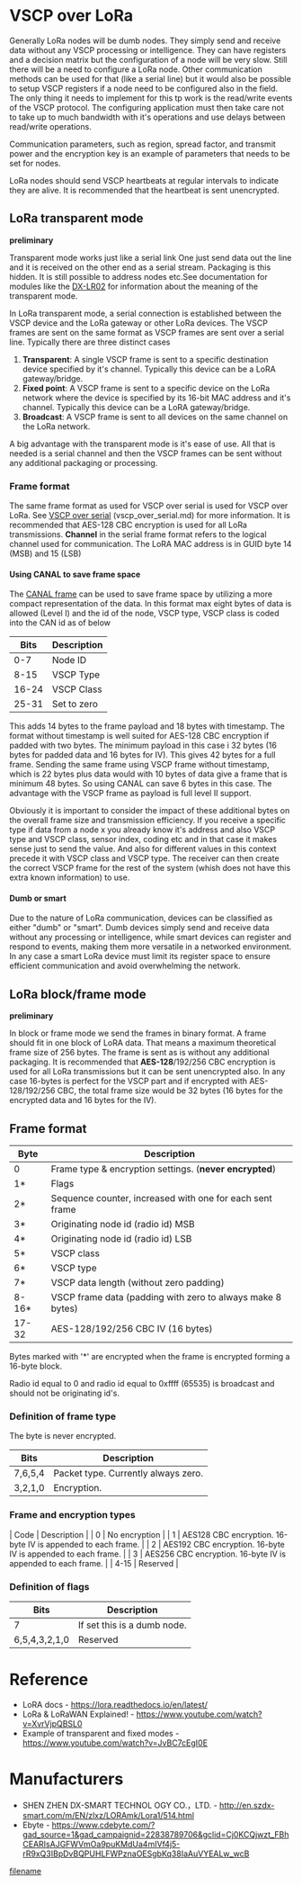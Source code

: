 # VSCP over LoRa

Generally LoRa nodes will be dumb nodes. They simply send and receive data without any VSCP processing or intelligence. They can have registers and a decision matrix but the configuration of a node will be very slow. Still there will be a need to configure a LoRa node. Other communication methods can be used for that (like a serial line) but it would also be possible to setup VSCP registers if a node need to be configured also in the field. The only thing it needs to implement for this tp work is the read/write events of the VSCP protocol. The configuring application must then take care not to take up to much bandwidth with it's operations and use delays between read/write operations.

Communication parameters, such as region, spread factor, and transmit power and the encryption key is an example of parameters that needs to be set for nodes.

LoRa nodes should send VSCP heartbeats at regular intervals to indicate they are alive. It is recommended that the heartbeat is sent unencrypted.

## LoRa transparent mode

**preliminary**

Transparent mode works just like a serial link One just send data out the line and it is received on the other end as a serial stream. Packaging is this hidden. It is still possible to address nodes etc.See documentation for modules like the [DX-LR02](http://en.szdx-smart.com/m/EN/zlxz/LORAmk/Lora1/514.html) for information about the meaning of the transparent mode.

In LoRa transparent mode, a serial connection is established between the VSCP device and the LoRa gateway or other LoRa devices. The VSCP frames are sent on the same format as VSCP frames are sent over a serial line. Typically there are three distinct cases 

1. **Transparent**: A single VSCP frame is sent to a specific destination device specified by it's  channel. Typically this device can be a LoRA gateway/bridge.
2. **Fixed point**: A VSCP frame is sent to a specific device on the LoRa network where the device is specified by its 16-bit MAC address and it's channel. Typically this device can be a LoRA gateway/bridge.
3. **Broadcast**: A VSCP frame is sent to all devices on the same channel on the LoRa network.

A big advantage with the transparent mode is it's ease of use. All that is needed is a serial channel and then the VSCP frames can be sent without any additional packaging or processing.

### Frame format
The same frame format as used for VSCP over serial is used for VSCP over LoRa. See [VSCP over serial]() (vscp_over_serial.md) for more information. It is recommended that AES-128 CBC encryption is used for all LoRa transmissions. **Channel** in the serial frame format refers to the logical channel used for communication. The LoRA MAC address is in GUID byte 14 (MSB) and 15 (LSB)

#### Using CANAL to save frame space

The [CANAL frame](https://grodansparadis.github.io/vscp-doc-spec/#/./vscp_over_a_serial_channel_rs-232?id=frame-type2-canal-message) can be used to save frame space by utilizing a more compact representation of the data. In this format max eight bytes of data is allowed (Level I) and the id of the node, VSCP type, VSCP class is coded into the CAN id as of below

 | Bits | Description                |
 | --------- | -----------                |
 | 0-7       | Node ID                    |
 | 8-15      | VSCP Type                  |
 | 16-24     | VSCP Class                 |
 | 25-31     | Set to zero                |

This adds 14 bytes to the frame payload and 18 bytes with timestamp. The format without timestamp is well suited for AES-128 CBC encryption if padded with two bytes. The minimum payload in this case i 32 bytes (16 bytes for padded data and 16 bytes for IV). This gives 42 bytes for a full frame. Sending the same frame using VSCP frame without timestamp, which is 22 bytes plus data would with 10 bytes of data give a frame that is minimum 48 bytes. So using CANAL can save 6 bytes in this case. The advantage with the VSCP frame as payload is full level II support.

Obviously it is important to consider the impact of these additional bytes on the overall frame size and transmission efficiency. If you receive a specific type if data from a node x you already know it's address and also VSCP type and VSCP class, sensor index, coding etc and in that case it makes sense just to send the value. And also for different values in this context precede it with VSCP class and VSCP type. The receiver can then create the correct VSCP frame for the rest of the system (whish does not have this extra known information) to use.

#### Dumb or smart
Due to the nature of LoRa communication, devices can be classified as either "dumb" or "smart". Dumb devices simply send and receive data without any processing or intelligence, while smart devices can register and respond to events, making them more versatile in a networked environment. In any case a smart LoRa device must limit its register space to ensure efficient communication and avoid overwhelming the network. 

## LoRa block/frame mode

**preliminary**

In block or frame mode we send the frames in binary format. A frame should fit in one block of LoRA data. That means a maximum theoretical frame size of 256 bytes. The frame is sent as is without any additional packaging.  It is recommended that **AES-128**/192/256 CBC encryption is used for all LoRa transmissions but it can be sent unencrypted also. In any case 16-bytes is perfect for the VSCP part and if encrypted with AES-128/192/256 CBC, the total frame size would be 32 bytes (16 bytes for the encrypted data and 16 bytes for the IV).

## Frame format 

| Byte | Description |
| ---- | ----------- |
| 0 | Frame type & encryption settings. (**never encrypted**)|
| 1* | Flags |
| 2* | Sequence counter, increased with one for each sent frame |
| 3* | Originating node id (radio id) MSB |
| 4* | Originating node id (radio id)  LSB |
| 5* | VSCP class |
| 6* | VSCP type |
| 7* | VSCP data length (without zero padding) |
| 8-16* | VSCP frame data (padding with zero to always make 8 bytes) |
| 17-32| AES-128/192/256 CBC IV (16 bytes) |

Bytes marked with '*' are encrypted when the frame is encrypted forming a 16-byte block.

Radio id equal to 0 and radio id equal to 0xffff (65535) is broadcast and should not be originating id's.

### Definition of frame type

The byte is never encrypted.

| Bits | Description |
| ---- | ----------- |
| 7,6,5,4 | Packet type. Currently always zero. |
| 3,2,1,0 | Encryption. |

### Frame and encryption types
| Code | Description |
| 0 | No encryption |
| 1 | AES128 CBC encryption. 16-byte IV is appended to each frame. |
| 2 | AES192 CBC encryption. 16-byte IV is appended to each frame. |
| 3 | AES256 CBC encryption. 16-byte IV is appended to each frame. |
| 4-15 | Reserved |

### Definition of flags

| Bits | Description |
| ---- | ----------- |
| 7 | If set this is a dumb node.  |
| 6,5,4,3,2,1,0 | Reserved |

# Reference
  * LoRA docs - https://lora.readthedocs.io/en/latest/
  * LoRa & LoRaWAN Explained! - https://www.youtube.com/watch?v=XvrVjpQBSL0
  * Example of transparent and fixed modes - https://www.youtube.com/watch?v=JvBC7cEgI0E

# Manufacturers
  * SHEN ZHEN DX-SMART TECHNOL OGY CO.，LTD. - http://en.szdx-smart.com/m/EN/zlxz/LORAmk/Lora1/514.html
  * Ebyte - https://www.cdebyte.com/?gad_source=1&gad_campaignid=22838789706&gclid=Cj0KCQjwzt_FBhCEARIsAJGFWVmOa9puKMdUa4mIVf4j5-rR9xQ3IBpDvBQPUHLFWPznaOESgbKq38IaAuVYEALw_wcB

[filename](./bottom_copyright.md ':include')
